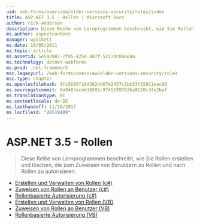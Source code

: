 ```yaml
---
uid: web-forms/overview/older-versions-security/roles/index
title: ASP.NET 3.5 - Rollen | Microsoft Docs
author: rick-anderson
description: Diese Reihe von Lernprogrammen beschreibt, wie Sie Rollen erstellen und löschen, die zum Zuweisen von Benutzern zu Rollen und nach Rollen zu autorisieren.
ms.author: aspnetcontent
manager: wpickett
ms.date: 10/05/2011
ms.topic: article
ms.assetid: 5e542987-2f95-4254-a87f-5c27dc0a66aa
ms.technology: dotnet-webforms
ms.prod: .net-framework
msc.legacyurl: /web-forms/overview/older-versions-security/roles
msc.type: chapter
ms.openlocfilehash: 9fc5695f18d3624d07e2457c1bb33f15911eac96
ms.sourcegitcommit: 9a9483aceb34591c97451997036a9120c3fe2baf
ms.translationtype: HT
ms.contentlocale: de-DE
ms.lasthandoff: 11/10/2017
ms.locfileid: "26519489"
---
```

<a name="aspnet-35---roles"></a>ASP.NET 3.5 - Rollen
====================
> Diese Reihe von Lernprogrammen beschreibt, wie Sie Rollen erstellen und löschen, die zum Zuweisen von Benutzern zu Rollen und nach Rollen zu autorisieren.


- [Erstellen und Verwalten von Rollen (c#)](creating-and-managing-roles-cs.md)
- [Zuweisen von Rollen an Benutzer (c#)](assigning-roles-to-users-cs.md)
- [Rollenbasierte Autorisierung (c#)](role-based-authorization-cs.md)
- [Erstellen und Verwalten von Rollen (VB)](creating-and-managing-roles-vb.md)
- [Zuweisen von Rollen an Benutzer (VB)](assigning-roles-to-users-vb.md)
- [Rollenbasierte Autorisierung (VB)](role-based-authorization-vb.md)
